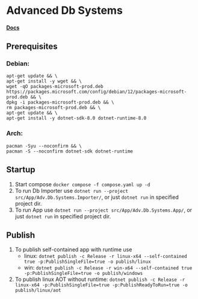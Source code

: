 # Advanced Db Systems

#### [Docs](docs/Readme.md)

## Prerequisites

### Debian:

```
apt-get update && \
apt-get install -y wget && \
wget -qO packages-microsoft-prod.deb https://packages.microsoft.com/config/debian/12/packages-microsoft-prod.deb && \
dpkg -i packages-microsoft-prod.deb && \
rm packages-microsoft-prod.deb && \
apt-get update && \
apt-get install -y dotnet-sdk-8.0 dotnet-runtime-8.0
```

### Arch:

```
pacman -Syu --noconfirm && \
pacman -S --noconfirm dotnet-sdk dotnet-runtime
```

## Startup

1. Start compose `docker compose -f compose.yaml up -d`
2. To run Db Importer use `dotnet run --project src/App/Adv.Db.Systems.Importer/`, or just `dotnet run` in specified project dir.
3. To run App use `dotnet run --project src/App/Adv.Db.Systems.App/`, or just `dotnet run` in specified project dir.

## Publish

1. To publish self-contained app with runtime use
    - linux: `dotnet publish -c Release -r linux-x64 --self-contained true -p:PublishSingleFile=true -o publish/linux`
    - win: `dotnet publish -c Release -r win-x64 --self-contained true -p:PublishSingleFile=true -o publish/windows`
2. To publish linux AOT without runtime: `dotnet publish -c Release -r linux-x64 -p:PublishSingleFile=true -p:PublishReadyToRun=true -o publish/linux/aot`
